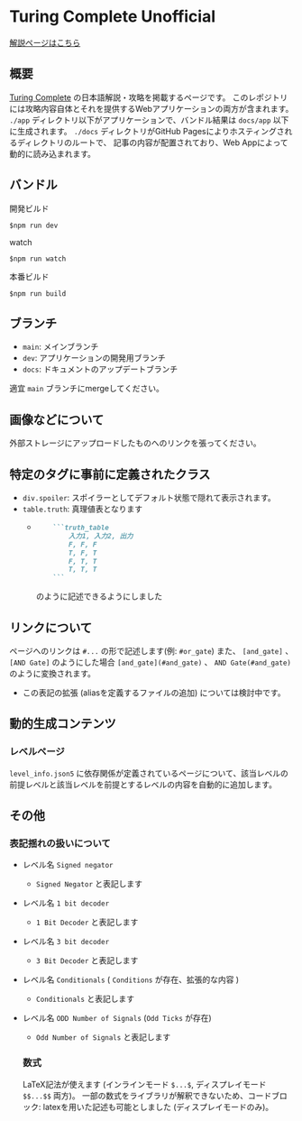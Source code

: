 # Turing Complete Unofficial

[解説ページはこちら](https://tsukina-7mochi.github.io/turing-complete-unofficial/)

## 概要

[Turing Complete](https://turingcomplete.game) の日本語解説・攻略を掲載するページです。
このレポジトリには攻略内容自体とそれを提供するWebアプリケーションの両方が含まれます。
`./app` ディレクトリ以下がアプリケーションで、バンドル結果は `docs/app` 以下に生成されます。
`./docs` ディレクトリがGitHub Pagesによりホスティングされるディレクトリのルートで、
記事の内容が配置されており、Web Appによって動的に読み込まれます。

## バンドル

開発ビルド
```shell
$npm run dev
```

watch
```shell
$npm run watch
```

本番ビルド
```shell
$npm run build
```

## ブランチ

- `main`: メインブランチ
- `dev`: アプリケーションの開発用ブランチ
- `docs`: ドキュメントのアップデートブランチ

適宜 `main` ブランチにmergeしてください。

## 画像などについて

外部ストレージにアップロードしたものへのリンクを張ってください。

## 特定のタグに事前に定義されたクラス

- `div.spoiler`: スポイラーとしてデフォルト状態で隠れて表示されます。
- `table.truth`: 真理値表となります
  - ```markdown
        ```truth_table
            入力1, 入力2, 出力
            F, F, F
            T, F, T
            F, T, T
            T, T, T
        ```
    ```
    のように記述できるようにしました

## リンクについて

ページへのリンクは `#...` の形で記述します(例: `#or_gate`)
また、 `[and_gate]` 、 `[AND Gate]` のようにした場合 `[and_gate](#and_gate)` 、 `AND Gate(#and_gate)` のように変換されます。

- この表記の拡張 (aliasを定義するファイルの追加) については検討中です。

## 動的生成コンテンツ

### レベルページ

`level_info.json5` に依存関係が定義されているページについて、該当レベルの前提レベルと該当レベルを前提とするレベルの内容を自動的に追加します。

## その他

### 表記揺れの扱いについて

- レベル名 `Signed negator`
  - `Signed Negator` と表記します
- レベル名 `1 bit decoder`
  - `1 Bit Decoder` と表記します
- レベル名 `3 bit decoder`
  - `3 Bit Decoder` と表記します
- レベル名 `Conditionals` ( `Conditions` が存在、拡張的な内容 )
  - `Conditionals` と表記します
- レベル名 `ODD Number of Signals` (`Odd Ticks` が存在)
  - `Odd Number of Signals` と表記します

  ### 数式

  LaTeX記法が使えます (インラインモード `$...$`, ディスプレイモード `$$...$$` 両方)。
  一部の数式をライブラリが解釈できないため、コードブロック: latexを用いた記述も可能としました (ディスプレイモードのみ)。